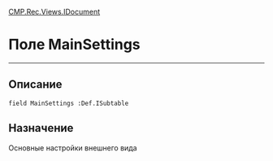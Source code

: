 ﻿---
Link: CMP.Rec.Views.IDocument.@MainSettings
---

<!---  Навигация
[Имя проекта](#) :
-->
[CMP.Rec.Views.IDocument](Default)

# Поле MainSettings
---

## Описание

    field MainSettings :Def.ISubtable

<!--
## Аргументы{#Args}

### Аргумент1

Описание аргумента 1
-->

## Назначение

Основные настройки внешнего вида

<!--
## Пример

    MainSettings...
-->

